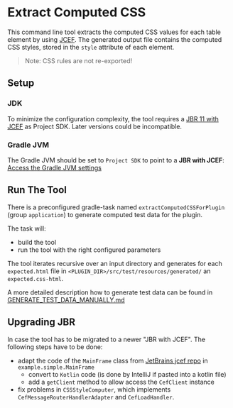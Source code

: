 # Extract Computed CSS

This command line tool extracts the computed CSS values for each table element by using [JCEF](https://github.com/chromiumembedded/java-cef).
The generated output file contains the computed CSS styles, stored in the `style` attribute of each element. 

>Note: CSS rules are not re-exported!

## Setup
### JDK
To minimize the configuration complexity, the tool requires a [JBR 11 with JCEF](https://confluence.jetbrains.com/pages/viewpage.action?pageId=221478946) as Project SDK.
Later versions could be incompatible.

### Gradle JVM
The Gradle JVM should be set to `Project SDK` to point to a **JBR with JCEF**: [Access the Gradle JVM settings](https://www.jetbrains.com/help/idea/gradle-jvm-selection.html#jvm_settings)

## Run The Tool
There is a preconfigured gradle-task named `extractComputedCSSForPlugin` (group `application`) to generate computed test data for the plugin.

The task will:
  - build the tool
  - run the tool with the right configured parameters

The tool iterates recursive over an input directory and generates for each `expected.html` file in `<PLUGIN_DIR>/src/test/resources/generated/` an `expected.css-html`.

A more detailed description how to generate test data can be found in [GENERATE_TEST_DATA_MANUALLY.md](../../plugin/docs/GENERATE_TEST_DATA_MANUALLY.md)

## Upgrading JBR
In case the tool has to be migrated to a newer "JBR with JCEF". The following steps have to be done:

* adapt the code of the `MainFrame` class from [JetBrains jcef repo](https://github.com/JetBrains/jcef/blob/master/java_tests/tests/simple/MainFrame.java) in `example.simple.MainFrame`
    * convert to `Kotlin` code (is done by IntelliJ if pasted into a kotlin file)
    * add a `getClient` method to allow access the `CefClient` instance
* fix problems in `CSSStyleComputer`, which implements `CefMessageRouterHandlerAdapter` and `CefLoadHandler`.

